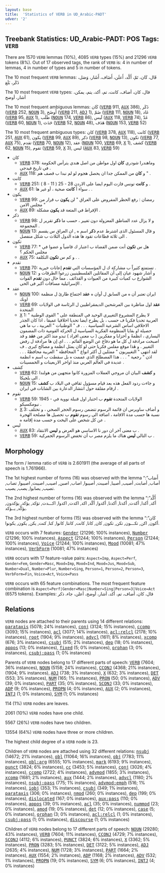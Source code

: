 ```yaml
---
layout: base
title:  'Statistics of VERB in UD_Arabic-PADT'
udver: '2'
---
```


## Treebank Statistics: UD_Arabic-PADT: POS Tags: `VERB`

There are 1570 `VERB` lemmas (10%), 4085 `VERB` types (15%) and 21296 `VERB` tokens (8%).
Out of 17 observed tags, the rank of `VERB` is: 4 in number of lemmas, 4 in number of types and 5 in number of tokens.

The 10 most frequent `VERB` lemmas: قَال، كَان، تَمّ، أَكَّد، أَعلَن، أَضَاف، أَشَار، وَصَل، ذَكَر، بَلَغ

The 10 most frequent `VERB` types:  قال، كان، أضاف، كانت، تم، أكد، يتم، يمكن، أشار، أوضح

The 10 most frequent ambiguous lemmas: كَان (<tt><a href="ar_padt-pos-VERB.html">VERB</a></tt> 911, <tt><a href="ar_padt-pos-AUX.html">AUX</a></tt> 386), ذَكَر (<tt><a href="ar_padt-pos-VERB.html">VERB</a></tt> 252, <tt><a href="ar_padt-pos-NOUN.html">NOUN</a></tt> 3), أَوضَح (<tt><a href="ar_padt-pos-VERB.html">VERB</a></tt> 211, <tt><a href="ar_padt-pos-ADJ.html">ADJ</a></tt> 1), ضَمّ (<tt><a href="ar_padt-pos-VERB.html">VERB</a></tt> 111, <tt><a href="ar_padt-pos-NOUN.html">NOUN</a></tt> 18), عَاد (<tt><a href="ar_padt-pos-VERB.html">VERB</a></tt> 95, <tt><a href="ar_padt-pos-AUX.html">AUX</a></tt> 1), طَلَب (<tt><a href="ar_padt-pos-NOUN.html">NOUN</a></tt> 174, <tt><a href="ar_padt-pos-VERB.html">VERB</a></tt> 86), لَيس (<tt><a href="ar_padt-pos-AUX.html">AUX</a></tt> 118, <tt><a href="ar_padt-pos-VERB.html">VERB</a></tt> 74), عَدّ (<tt><a href="ar_padt-pos-VERB.html">VERB</a></tt> 60, <tt><a href="ar_padt-pos-NOUN.html">NOUN</a></tt> 1), حَدَث (<tt><a href="ar_padt-pos-VERB.html">VERB</a></tt> 52, <tt><a href="ar_padt-pos-NOUN.html">NOUN</a></tt> 48), هَدَف (<tt><a href="ar_padt-pos-NOUN.html">NOUN</a></tt> 153, <tt><a href="ar_padt-pos-VERB.html">VERB</a></tt> 52)

The 10 most frequent ambiguous types:  كان (<tt><a href="ar_padt-pos-VERB.html">VERB</a></tt> 378, <tt><a href="ar_padt-pos-AUX.html">AUX</a></tt> 118), كانت (<tt><a href="ar_padt-pos-VERB.html">VERB</a></tt> 251, <tt><a href="ar_padt-pos-AUX.html">AUX</a></tt> 61), يكون (<tt><a href="ar_padt-pos-VERB.html">VERB</a></tt> 99, <tt><a href="ar_padt-pos-AUX.html">AUX</a></tt> 89), ذكر (<tt><a href="ar_padt-pos-VERB.html">VERB</a></tt> 98, <tt><a href="ar_padt-pos-NOUN.html">NOUN</a></tt> 13), تكون (<tt><a href="ar_padt-pos-VERB.html">VERB</a></tt> 77, <tt><a href="ar_padt-pos-AUX.html">AUX</a></tt> 75), تقدم (<tt><a href="ar_padt-pos-VERB.html">VERB</a></tt> 70, <tt><a href="ar_padt-pos-NOUN.html">NOUN</a></tt> 12), عقد (<tt><a href="ar_padt-pos-NOUN.html">NOUN</a></tt> 100, <tt><a href="ar_padt-pos-VERB.html">VERB</a></tt> 69, <tt><a href="ar_padt-pos-X.html">X</a></tt> 1), كشف (<tt><a href="ar_padt-pos-VERB.html">VERB</a></tt> 62, <tt><a href="ar_padt-pos-NOUN.html">NOUN</a></tt> 15), تقوم (<tt><a href="ar_padt-pos-VERB.html">VERB</a></tt> 59, <tt><a href="ar_padt-pos-X.html">X</a></tt> 3), ليس (<tt><a href="ar_padt-pos-AUX.html">AUX</a></tt> 83, <tt><a href="ar_padt-pos-VERB.html">VERB</a></tt> 59)


* كان
  * <tt><a href="ar_padt-pos-VERB.html">VERB</a></tt> 378: وماهندرا شودري <b>كان</b> اول مواطن من اصل هندي يترأس الحكومة في تاريخ فيدجي .
  * <tt><a href="ar_padt-pos-AUX.html">AUX</a></tt> 118: و <b>كان</b> من الممكن جدا ان يحصل هجوم لو لم نبدا ب قصف هم " .
* كانت
  * <tt><a href="ar_padt-pos-VERB.html">VERB</a></tt> 251: و <b>كانت</b> تونس فازت اليوم ايضا على الاردن 28 - 25 ( 11 - 8 ) .
  * <tt><a href="ar_padt-pos-AUX.html">AUX</a></tt> 61: سواء أ <b>كانت</b> صحية ، أو غير ها . .
* يكون
  * <tt><a href="ar_padt-pos-VERB.html">VERB</a></tt> 99: رمضان : رفع الحظر المفروض على العراق " لن <b>يكون</b> ب قرار من مجلس الامن "
  * <tt><a href="ar_padt-pos-AUX.html">AUX</a></tt> 89: الإفراط في المتعة قد <b>يكون</b> مشكلة .
* ذكر
  * <tt><a href="ar_padt-pos-VERB.html">VERB</a></tt> 98: و لا يزال عدد المناطق المعزولة دون تغيير ، حسب ما <b>ذكر</b> تقرير ل المجموعة .
  * <tt><a href="ar_padt-pos-NOUN.html">NOUN</a></tt> 13: و قال المسئول الذى اشترط عدم <b>ذكر</b> اسم ه , ان العراق س يقسم الى ثلاثة قطاعات تقود ها هذه الدول الثلاث ب شكل منفصل .
* تكون
  * <tt><a href="ar_padt-pos-VERB.html">VERB</a></tt> 77: * هل س <b>تكون</b> أنت ضمن القضاة ب اعتبار ك قاضياً و عضوا في مجلس الحكم ؟
  * <tt><a href="ar_padt-pos-AUX.html">AUX</a></tt> 75: و كم س <b>تكون</b> التكلفة . .
* تقدم
  * <tt><a href="ar_padt-pos-VERB.html">VERB</a></tt> 70: تستمتع كثيراً ب مشاركة ك ل المؤسسات التي <b>تقدم</b> إعانات خيرية .
  * <tt><a href="ar_padt-pos-NOUN.html">NOUN</a></tt> 12: و أشار شهود عيان إلى أن المقاتلين الفلسطينيين زرعوا الطرقات و الشوارع ب كميات كبيرة من العبوات و القذائف . مما حال دون <b>تقدم</b> القوات الإسرائيلية مسافات أكبر فى الحى .
* عقد
  * <tt><a href="ar_padt-pos-NOUN.html">NOUN</a></tt> 100: ايران تعتبر أن ه من السابق ل أوان ه <b>عقد</b> اجتماع طارئ ل منظمة اوبك
  * <tt><a href="ar_padt-pos-VERB.html">VERB</a></tt> 69: <b>عقد</b> اول مناظرة بين المرشحين الديمقراطيين ل الرئاسة فى الولايات المتحدة
  * <tt><a href="ar_padt-pos-X.html">X</a></tt> 1: لا يطرح المشروع التغييري الوحيد في المنطقة على " القوى الوطنية " العربية تحديا فكريا ف حسب ، بل يطرح ايضا تحديا اخلاقيا عميقا ، اذا كان الجذر الاخلاقي اساس الشرعية السياسية . . . فـ " الوطنيات " العربية ، ب ما هي حصيلة او بقايا المنظومة الفكرية السياسية ل الحركة القومية ذات المضمون اليساري ، انظمةً و أحزابا و مفكرين ( ب معنى افراد ) تبدو منذ اكثر من <b>عقد</b> و قد اصبحت مرادفة ل كل ما هو دفاع عن الوضع القائم . . . اي إن ها مرادفة ل رفض التغيير . و هٰذا موقع مفلس فكريا حتى لو كان يمثل انظمة و مصالح كبرى . ف لقد انتهى " التغييريون " ممثلين ل أكثر انواع " المحافظة " العربية محافظةً . . . اذن " رجعية " . . . هذا المصطلح الذي عممت ه بل سقطت ب اسم ه انظمة عديدة في العالم العربي منذ اواخر الاربعينات و الخمسينات .
* كشف
  * <tt><a href="ar_padt-pos-VERB.html">VERB</a></tt> 62: و <b>كشف</b> البيان ان مروجي العملات المزورة كانوا متجهين من هولندا الى بلجيكا .
  * <tt><a href="ar_padt-pos-NOUN.html">NOUN</a></tt> 15: و جاءت ردود الفعل هذه بعد قيام مسؤول ثقافي في البلاد ب <b>كشف</b> ارقام مقلقة حول انتشار الدعارة بين الشابات في ايران .
* تقوم
  * <tt><a href="ar_padt-pos-VERB.html">VERB</a></tt> 59: 1945 - الولايات المتحدة <b>تقوم</b> ب اختبار اول قنبلة نووية في نيومكسيكو .
  * <tt><a href="ar_padt-pos-X.html">X</a></tt> 3: و أضاف ساويرس ان قائمة الرسوم تتضمن رسوم الحجر الصحي ، و تختلف نسبة ها حسب مدة الاقامة ، اضافة الى رسوم <b>تقوم</b> ب تحصيل ها مصلحة الهجرة عن كل شخص على اليخت و حسب مدة إقامة ه .
* ليس
  * <tt><a href="ar_padt-pos-AUX.html">AUX</a></tt> 83: ب معنى آخر ان دور نا الاساسي هو العرض و <b>ليس</b> الانتقاد .
  * <tt><a href="ar_padt-pos-VERB.html">VERB</a></tt> 59: ب التالي <b>ليس</b> هناك ما يلزم مصر ب أن تخفض الرسوم الجمركية .

## Morphology

The form / lemma ratio of `VERB` is 2.601911 (the average of all parts of speech is 1.761966).

The 1st highest number of forms (16) was observed with the lemma “أَصَاب”: أصاب, أصابت, أصيب, أصيبا, أصيبت, أصيبوا, اصاب, اصبن, اصيب, اصيبت, اصيبوا, تصاب, تصيب, يصابوا, يصب, يصيب.

The 2nd highest number of forms (16) was observed with the lemma “أَكَّد”: أكد, أكدا, أكدت, أكدتا, أكدنا, أكدوا, أكّد, اكد, اكدت, اكدوا, اكـــدت, تؤكد, يؤكد, يؤكدون, يؤكّد, يــؤكد.

The 3rd highest number of forms (15) was observed with the lemma “كَان”: أكون, اكن, تكـــون, تكن, تكون, كان, كانا, كانت, كانتا, كانوا, كنا, كنت, يكن, يكون, يكونوا.

`VERB` occurs with 7 features: <tt><a href="ar_padt-feat-Gender.html">Gender</a></tt> (21296; 100% instances), <tt><a href="ar_padt-feat-Number.html">Number</a></tt> (21296; 100% instances), <tt><a href="ar_padt-feat-Aspect.html">Aspect</a></tt> (21244; 100% instances), <tt><a href="ar_padt-feat-Person.html">Person</a></tt> (21244; 100% instances), <tt><a href="ar_padt-feat-Voice.html">Voice</a></tt> (21244; 100% instances), <tt><a href="ar_padt-feat-Mood.html">Mood</a></tt> (10081; 47% instances), <tt><a href="ar_padt-feat-VerbForm.html">VerbForm</a></tt> (10081; 47% instances)

`VERB` occurs with 17 feature-value pairs: `Aspect=Imp`, `Aspect=Perf`, `Gender=Fem`, `Gender=Masc`, `Mood=Imp`, `Mood=Ind`, `Mood=Jus`, `Mood=Sub`, `Number=Dual`, `Number=Plur`, `Number=Sing`, `Person=1`, `Person=2`, `Person=3`, `VerbForm=Fin`, `Voice=Act`, `Voice=Pass`

`VERB` occurs with 65 feature combinations.
The most frequent feature combination is `Aspect=Perf|Gender=Masc|Number=Sing|Person=3|Voice=Act` (6575 tokens).
Examples: قال، كان، أضاف، تم، أكد، أشار، أوضح، أعلن، جاء، ذكر


## Relations

`VERB` nodes are attached to their parents using 14 different relations: <tt><a href="ar_padt-dep-parataxis.html">parataxis</a></tt> (5078; 24% instances), <tt><a href="ar_padt-dep-conj.html">conj</a></tt> (3124; 15% instances), <tt><a href="ar_padt-dep-ccomp.html">ccomp</a></tt> (3093; 15% instances), <tt><a href="ar_padt-dep-acl.html">acl</a></tt> (3077; 14% instances), <tt><a href="ar_padt-dep-acl-relcl.html">acl:relcl</a></tt> (2178; 10% instances), <tt><a href="ar_padt-dep-root.html">root</a></tt> (1904; 9% instances), <tt><a href="ar_padt-dep-advcl.html">advcl</a></tt> (1611; 8% instances), <tt><a href="ar_padt-dep-xcomp.html">xcomp</a></tt> (676; 3% instances), <tt><a href="ar_padt-dep-csubj.html">csubj</a></tt> (515; 2% instances), <tt><a href="ar_padt-dep-dep.html">dep</a></tt> (18; 0% instances), <tt><a href="ar_padt-dep-appos.html">appos</a></tt> (13; 0% instances), <tt><a href="ar_padt-dep-fixed.html">fixed</a></tt> (5; 0% instances), <tt><a href="ar_padt-dep-orphan.html">orphan</a></tt> (3; 0% instances), <tt><a href="ar_padt-dep-csubj-pass.html">csubj:pass</a></tt> (1; 0% instances)

Parents of `VERB` nodes belong to 17 different parts of speech: <tt><a href="ar_padt-pos-VERB.html">VERB</a></tt> (7604; 36% instances), <tt><a href="ar_padt-pos-NOUN.html">NOUN</a></tt> (5158; 24% instances), <tt><a href="ar_padt-pos-CCONJ.html">CCONJ</a></tt> (4368; 21% instances),  (1904; 9% instances), <tt><a href="ar_padt-pos-ADJ.html">ADJ</a></tt> (738; 3% instances), <tt><a href="ar_padt-pos-X.html">X</a></tt> (632; 3% instances), <tt><a href="ar_padt-pos-DET.html">DET</a></tt> (553; 3% instances), <tt><a href="ar_padt-pos-NUM.html">NUM</a></tt> (165; 1% instances), <tt><a href="ar_padt-pos-PRON.html">PRON</a></tt> (50; 0% instances), <tt><a href="ar_padt-pos-ADV.html">ADV</a></tt> (39; 0% instances), <tt><a href="ar_padt-pos-PART.html">PART</a></tt> (35; 0% instances), <tt><a href="ar_padt-pos-SCONJ.html">SCONJ</a></tt> (33; 0% instances), <tt><a href="ar_padt-pos-ADP.html">ADP</a></tt> (9; 0% instances), <tt><a href="ar_padt-pos-PROPN.html">PROPN</a></tt> (4; 0% instances), <tt><a href="ar_padt-pos-AUX.html">AUX</a></tt> (2; 0% instances), <tt><a href="ar_padt-pos-INTJ.html">INTJ</a></tt> (1; 0% instances), <tt><a href="ar_padt-pos-SYM.html">SYM</a></tt> (1; 0% instances)

114 (1%) `VERB` nodes are leaves.

2061 (10%) `VERB` nodes have one child.

5567 (26%) `VERB` nodes have two children.

13554 (64%) `VERB` nodes have three or more children.

The highest child degree of a `VERB` node is 23.

Children of `VERB` nodes are attached using 32 different relations: <tt><a href="ar_padt-dep-nsubj.html">nsubj</a></tt> (14672; 21% instances), <tt><a href="ar_padt-dep-obl.html">obl</a></tt> (11064; 16% instances), <tt><a href="ar_padt-dep-obj.html">obj</a></tt> (7783; 11% instances), <tt><a href="ar_padt-dep-obl-arg.html">obl:arg</a></tt> (6555; 10% instances), <tt><a href="ar_padt-dep-mark.html">mark</a></tt> (6193; 9% instances), <tt><a href="ar_padt-dep-punct.html">punct</a></tt> (3824; 6% instances), <tt><a href="ar_padt-dep-cc.html">cc</a></tt> (3453; 5% instances), <tt><a href="ar_padt-dep-conj.html">conj</a></tt> (3026; 4% instances), <tt><a href="ar_padt-dep-ccomp.html">ccomp</a></tt> (2722; 4% instances), <tt><a href="ar_padt-dep-advmod.html">advmod</a></tt> (1855; 3% instances), <tt><a href="ar_padt-dep-xcomp.html">xcomp</a></tt> (1681; 2% instances), <tt><a href="ar_padt-dep-aux.html">aux</a></tt> (1444; 2% instances), <tt><a href="ar_padt-dep-advcl.html">advcl</a></tt> (1180; 2% instances), <tt><a href="ar_padt-dep-nsubj-pass.html">nsubj:pass</a></tt> (775; 1% instances), <tt><a href="ar_padt-dep-advmod-emph.html">advmod:emph</a></tt> (516; 1% instances), <tt><a href="ar_padt-dep-iobj.html">iobj</a></tt> (353; 1% instances), <tt><a href="ar_padt-dep-csubj.html">csubj</a></tt> (349; 1% instances), <tt><a href="ar_padt-dep-parataxis.html">parataxis</a></tt> (306; 0% instances), <tt><a href="ar_padt-dep-nmod.html">nmod</a></tt> (260; 0% instances), <tt><a href="ar_padt-dep-dep.html">dep</a></tt> (199; 0% instances), <tt><a href="ar_padt-dep-dislocated.html">dislocated</a></tt> (167; 0% instances), <tt><a href="ar_padt-dep-aux-pass.html">aux:pass</a></tt> (110; 0% instances), <tt><a href="ar_padt-dep-appos.html">appos</a></tt> (39; 0% instances), <tt><a href="ar_padt-dep-acl.html">acl</a></tt> (35; 0% instances), <tt><a href="ar_padt-dep-nummod.html">nummod</a></tt> (23; 0% instances), <tt><a href="ar_padt-dep-amod.html">amod</a></tt> (19; 0% instances), <tt><a href="ar_padt-dep-det.html">det</a></tt> (12; 0% instances), <tt><a href="ar_padt-dep-case.html">case</a></tt> (5; 0% instances), <tt><a href="ar_padt-dep-orphan.html">orphan</a></tt> (3; 0% instances), <tt><a href="ar_padt-dep-acl-relcl.html">acl:relcl</a></tt> (1; 0% instances), <tt><a href="ar_padt-dep-csubj-pass.html">csubj:pass</a></tt> (1; 0% instances), <tt><a href="ar_padt-dep-discourse.html">discourse</a></tt> (1; 0% instances)

Children of `VERB` nodes belong to 17 different parts of speech: <tt><a href="ar_padt-pos-NOUN.html">NOUN</a></tt> (29280; 43% instances), <tt><a href="ar_padt-pos-VERB.html">VERB</a></tt> (7604; 11% instances), <tt><a href="ar_padt-pos-CCONJ.html">CCONJ</a></tt> (4729; 7% instances), <tt><a href="ar_padt-pos-SCONJ.html">SCONJ</a></tt> (4112; 6% instances), <tt><a href="ar_padt-pos-PUNCT.html">PUNCT</a></tt> (3824; 6% instances), <tt><a href="ar_padt-pos-X.html">X</a></tt> (3362; 5% instances), <tt><a href="ar_padt-pos-PRON.html">PRON</a></tt> (3283; 5% instances), <tt><a href="ar_padt-pos-DET.html">DET</a></tt> (3122; 5% instances), <tt><a href="ar_padt-pos-ADJ.html">ADJ</a></tt> (2635; 4% instances), <tt><a href="ar_padt-pos-NUM.html">NUM</a></tt> (1728; 3% instances), <tt><a href="ar_padt-pos-PART.html">PART</a></tt> (1664; 2% instances), <tt><a href="ar_padt-pos-AUX.html">AUX</a></tt> (1554; 2% instances), <tt><a href="ar_padt-pos-ADP.html">ADP</a></tt> (1168; 2% instances), <tt><a href="ar_padt-pos-ADV.html">ADV</a></tt> (532; 1% instances), <tt><a href="ar_padt-pos-PROPN.html">PROPN</a></tt> (19; 0% instances), <tt><a href="ar_padt-pos-SYM.html">SYM</a></tt> (6; 0% instances), <tt><a href="ar_padt-pos-INTJ.html">INTJ</a></tt> (4; 0% instances)

